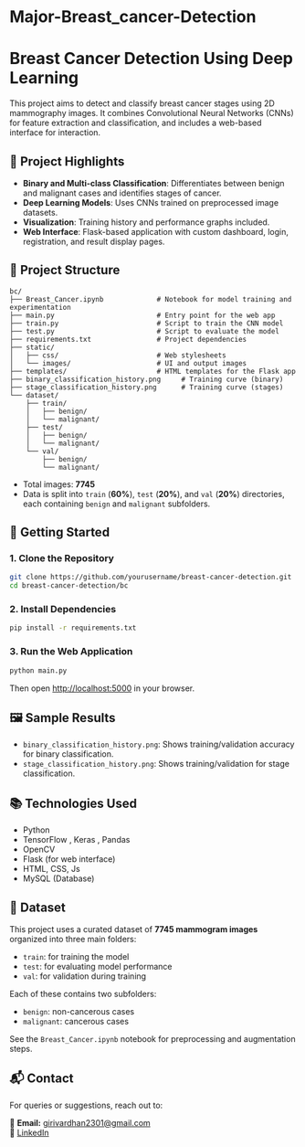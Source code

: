 # Major-Breast_cancer-Detection
# Breast Cancer Detection Using Deep Learning

This project aims to detect and classify breast cancer stages using 2D mammography images. It combines Convolutional Neural Networks (CNNs) for feature extraction and classification, and includes a web-based interface for interaction.

## 🧠 Project Highlights

- **Binary and Multi-class Classification**: Differentiates between benign and malignant cases and identifies stages of cancer.
- **Deep Learning Models**: Uses CNNs trained on preprocessed image datasets.
- **Visualization**: Training history and performance graphs included.
- **Web Interface**: Flask-based application with custom dashboard, login, registration, and result display pages.

## 📁 Project Structure

```
bc/
├── Breast_Cancer.ipynb             # Notebook for model training and experimentation
├── main.py                         # Entry point for the web app
├── train.py                        # Script to train the CNN model
├── test.py                         # Script to evaluate the model
├── requirements.txt                # Project dependencies
├── static/
│   ├── css/                        # Web stylesheets
│   └── images/                     # UI and output images
├── templates/                      # HTML templates for the Flask app
├── binary_classification_history.png     # Training curve (binary)
├── stage_classification_history.png      # Training curve (stages)
└── dataset/
    ├── train/
    │   ├── benign/
    │   └── malignant/
    ├── test/
    │   ├── benign/
    │   └── malignant/
    └── val/
        ├── benign/
        └── malignant/
```

- Total images: **7745**
- Data is split into `train` (**60%**), `test` (**20%**), and `val` (**20%**) directories, each containing `benign` and `malignant` subfolders.

## 🚀 Getting Started

### 1. Clone the Repository

```bash
git clone https://github.com/yourusername/breast-cancer-detection.git
cd breast-cancer-detection/bc
```

### 2. Install Dependencies

```bash
pip install -r requirements.txt
```

### 3. Run the Web Application

```bash
python main.py
```

Then open [http://localhost:5000](http://localhost:5000) in your browser.

## 🖼 Sample Results

- `binary_classification_history.png`: Shows training/validation accuracy for binary classification.
- `stage_classification_history.png`: Shows training/validation for stage classification.

## 📚 Technologies Used

- Python
- TensorFlow , Keras , Pandas
- OpenCV
- Flask (for web interface)
- HTML, CSS, Js
- MySQL (Database)

## 🧪 Dataset

This project uses a curated dataset of **7745 mammogram images** organized into three main folders:
- `train`: for training the model
- `test`: for evaluating model performance
- `val`: for validation during training

Each of these contains two subfolders:
- `benign`: non-cancerous cases
- `malignant`: cancerous cases

See the `Breast_Cancer.ipynb` notebook for preprocessing and augmentation steps.

## 📬 Contact

For queries or suggestions, reach out to: 


📧 **Email:** girivardhan2301@gmail.com  
🔗 [LinkedIn](https://www.linkedin.com/in/girivardhan-nalluri-215341267/)
